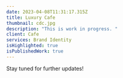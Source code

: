```yaml
---
date: 2023-04-08T11:31:17.315Z
title: Luxury Cafe
thumbnail: cdc.jpg
description: "This is work in progress. "
client: Cafe
services: Brand Identity
isHighlighted: true
isPublishedWork: true
---
```

Stay tuned for further updates!